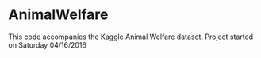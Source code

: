 # AnimalWelfare
This code accompanies the Kaggle Animal Welfare dataset.
Project started on Saturday 04/16/2016
